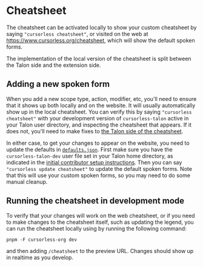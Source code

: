# Cheatsheet

The cheatsheet can be activated locally to show your custom cheatsheet by saying `"cursorless cheatsheet"`, or visited on the web at https://www.cursorless.org/cheatsheet, which will show the default spoken forms.

The implementation of the local version of the cheatsheet is split between the Talon side and the extension side.

## Adding a new spoken form

When you add a new scope type, action, modifier, etc, you'll need to ensure that it shows up both locally and on the website. It will usually automatically show up in the local cheatsheet. You can verify this by saying `"cursorless cheatsheet"` with your development version of `cursorless-talon` active in your Talon user directory, and inspecting the cheatsheet that appears. If it does not, you'll need to make fixes to [the Talon side of the cheatsheet](../../../../../cursorless-talon/src/cheatsheet).

In either case, to get your changes to appear on the website, you need to update the defaults in [`defaults.json`](../../../../../packages/cheatsheet/src/lib/sampleSpokenFormInfos/defaults.json). First make sure you have the `cursorless-talon-dev` user file set in your Talon home directory, as indicated in the [initial contributor setup instructions](CONTRIBUTING.md#initial-setup). Then you can say `"cursorless update cheatsheet"` to update the default spoken forms. Note that this will use your custom spoken forms, so you may need to do some manual cleanup.

## Running the cheatsheet in development mode

To verify that your changes will work on the web cheatsheet, or if you need to make changes to the cheatsheet itself, such as updating the legend, you can run the cheatsheet locally using by running the following command:

```
pnpm -F cursorless-org dev
```

and then adding `/cheatsheet` to the preview URL. Changes should show up in realtime as you develop.
